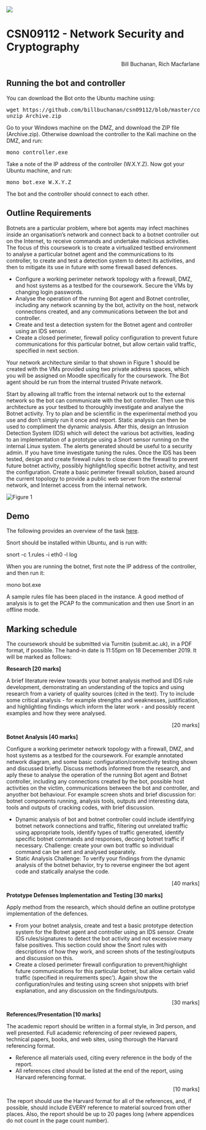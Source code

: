 <img src="https://github.com/billbuchanan/csn09112/blob/master/zadditional/top_csn09112.png"/>

# CSN09112 - Network Security and Cryptography
<p align="right">Bill Buchanan, Rich Macfarlane</p>

## Running the bot and controller
You can download the Bot onto the Ubuntu machine using:

<pre>
wget https://github.com/billbuchanan/csn09112/blob/master/coursework/Archive.zip
unzip Archive.zip
</pre>

<p>Go to your Windows machine on the DMZ, and download the ZIP file (Archive.zip). Otherwise download the controller to the Kali machine on the DMZ, and run:</p>

<pre>
mono controller.exe
</pre>

Take a note of the IP address of the controller (W.X.Y.Z). Now got your Ubuntu machine, and run:</p>

<pre>
mono bot.exe W.X.Y.Z
</pre>

The bot and the controller should connect to each other.

## Outline Requirements

Botnets are a particular problem, where bot agents may infect machines inside an organisation’s network and connect back to a botnet controller out on the Internet, to receive commands and undertake malicious activities. The focus of this coursework is to create a virtualized testbed environment to analyse a particular botnet agent and the communications to its controller, to create and test a detection system to detect its activities, and then to mitigate its use in future with some firewall based defences.

* Configure a working perimeter network topology with a firewall, DMZ, and host systems as a testbed for the coursework. Secure the VMs by changing login passwords.
* Analyse the operation of the running Bot agent and Botnet controller, including any network scanning by the bot, activity on the host, network connections created, and any communications between the bot and controller.
* Create and test a detection system for the Botnet agent and controller using an IDS sensor.
* Create a closed perimeter, firewall policy configuration to prevent future communications for this particular botnet, but allow certain valid traffic, specified in next section.

Your network architecture similar to that shown in Figure 1 should be created with the VMs provided using two private address spaces, which you will be assigned on Moodle specifically for the coursework. The Bot agent should be run from the internal trusted Private network.

Start by allowing all traffic from the internal network out to the external network so the bot can communicate with the bot controller. Then use this architecture as your testbed to thoroughly investigate and analyse the Botnet activity. Try to plan and be scientific in the experimental method you use and don’t simply run it once and report. Static analysis can then be used to compliment the dynamic analysis. 
After this, design an Intrusion Detection System (IDS) which will detect the various bot activities, leading to an implementation of a prototype using a Snort sensor running on the internal Linux system. The alerts generated should be useful to a security admin. If you have time investigate tuning the rules.
Once the IDS has been tested, design and create firewall rules to close down the firewall to prevent future botnet activity, possibly highlight/log specific botnet activity, and test the configuration. Create a basic perimeter firewall solution, based around the current topology to provide a public web server from the external network, and Internet access from the internal network.

![Figure 1](https://github.com/billbuchanan/csn09112/blob/master/coursework/cw01.png)

## Demo

The following provides an overview of the task [here](https://www.youtube.com/watch?v=94iEY0XxPM8).

Snort should be installed within Ubuntu, and is run with:

snort -c 1.rules -i eth0 -l log

When you are running the botnet, first note the IP address of the controller, and then run it:

mono bot.exe

A sample rules file has been placed in the instance. A good method of analysis is to get the PCAP fo the communication and then use Snort in an offline mode.

## Marking schedule

The coursework should be submitted via Turnitin (submit.ac.uk), in a PDF format, if possible. The hand-in date is 11:55pm on 18 Decemember 2019. It will be marked as follows:

**Research [20 marks]**

A brief literature review towards your botnet analysis method and IDS rule development, demonstrating an understanding of the topics and using research from a variety of quality sources (cited in the text). Try to include some critical analysis - for example strengths and weaknesses, justification, and highlighting findings which inform the later work - and possibly recent examples and how they were analysed.
<p align="right">[20 marks]</p>

**Botnet Analysis [40 marks]**

Configure a working perimeter network topology with a firewall, DMZ, and host systems as a testbed for the coursework. For example annotated network diagram, and some basic configuration/connectivity testing shown and discussed briefly.
Discuss methods informed from the research, and aply these to analyse the operation of the running Bot agent and Botnet controller, including any connections created by the bot, possible host activities on the victim, communications between the bot and controller, and anyother bot behaviour. For example screen shots and brief discussion for: botnet components running, analysis tools, outputs and interesting data, tools and outputs of cracking codes, with brief discussion.
- Dynamic analysis of bot and botnet controller could include identifying botnet network connections and traffic, filtering out unrelated traffic using appropriate tools, identify types of traffic generated, identify specific botnet commands and responses, decoing botnet traffic if necessary. Challenge: create your own bot traffic so individual command can be sent and analysed separately. 
- Static Analysis Challenge: To verify your findings from the dynamic analysis of the botnet behavior, try to reverse engineer the bot agent code and statically analyse the code.
<p align="right">[40 marks]</p>

**Prototype Defenses Implementation and Testing [30 marks]**

Apply method from the research, which should define an outline prototype implementation of the defences.
- From your botnet analysis, create and test a basic prototype detection system for the Botnet agent and controller using an IDS sensor. Create IDS rules/signatures to detect the bot activity and not excessive many false positives. This section could show the Snort rules with descriptions of how they work, and screen shots of the testing/outputs and discussion on this.
- Create a closed perimeter firewall configuration to prevent/highlight future communications for this particular botnet, but allow certain valid traffic (specified in requirements spec’). Again show the configuration/rules and testing using screen shot snippets with brief explanation, and any discussion on the findings/outputs.
<p align="right">[30 marks]</p>

**References/Presentation [10 marks]**

The academic report should be written in a formal style, in 3rd person, and well presented.
Full academic referencing of peer reviewed papers, technical papers, books, and web sites, using thorough the Harvard referencing format.
- Reference all materials used, citing every reference in the body of the report.
- All references cited should be listed at the end of the report, using Harvard referencing format.
<p align="right">[10 marks]</p>

The report should use the Harvard format for all of the references, and, if possible, should include EVERY reference to material sourced from other places. Also, the report should be up to 20 pages long (where appendices do not count in the page count number). 
